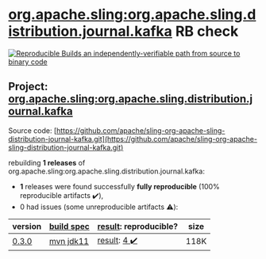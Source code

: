 [org.apache.sling:org.apache.sling.distribution.journal.kafka](https://search.maven.org/artifact/org.apache.sling/org.apache.sling.distribution.journal.kafka/) RB check
=======

[![Reproducible Builds](https://reproducible-builds.org/images/logos/rb.svg) an independently-verifiable path from source to binary code](https://reproducible-builds.org/)

## Project: [org.apache.sling:org.apache.sling.distribution.journal.kafka](https://search.maven.org/artifact/org.apache.sling/org.apache.sling.distribution.journal.kafka/)

Source code: [https://github.com/apache/sling-org-apache-sling-distribution-journal-kafka.git](https://github.com/apache/sling-org-apache-sling-distribution-journal-kafka.git)

rebuilding **1 releases** of org.apache.sling:org.apache.sling.distribution.journal.kafka:
- **1** releases were found successfully **fully reproducible** (100% reproducible artifacts :heavy_check_mark:),
- 0 had issues (some unreproducible artifacts :warning:):

| version | [build spec](/BUILDSPEC.md) | [result](https://reproducible-builds.org/docs/jvm/): reproducible? | size |
| -- | --------- | ------ | -- |
| [0.3.0](https://search.maven.org/artifact/org.apache.sling/org.apache.sling.distribution.journal.kafka/0.3.0/pom) | [mvn jdk11](org.apache.sling.distribution.journal.kafka-0.3.0.buildspec) | [result](org.apache.sling.distribution.journal.kafka-0.3.0.buildinfo): [4 :heavy_check_mark: ](org.apache.sling.distribution.journal.kafka-0.3.0.buildcompare) | 118K |
